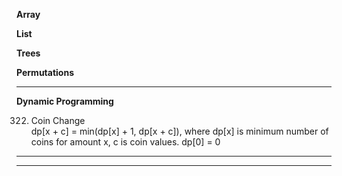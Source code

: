 **Array**


**List**


**Trees**


**Permutations**


****


**Dynamic Programming**

  322. Coin Change  
  dp[x + c] = min(dp[x] + 1, dp[x + c]),
  where dp[x] is minimum number of coins for amount x, c is coin values. dp[0] = 0


****


****
